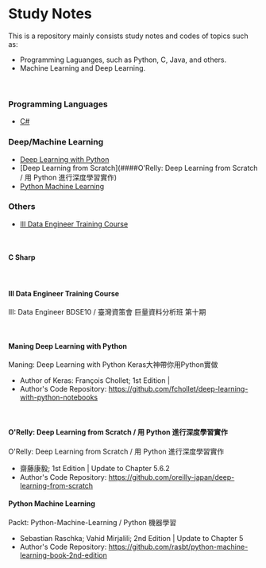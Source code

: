 # Study Notes

This is a repository mainly consists study notes and codes of topics such as:
* Programming Laguanges, such as Python, C, Java, and others.
* Machine Learning and Deep Learning.

<br>

### Programming Languages
* [C#](####c-sharp)
### Deep/Machine Learning
* [Deep Learning with Python](####Maning-Deep-Learning-with-Python)
* [Deep Learning from Scratch](####O'Relly: Deep Learning from Scratch / 用 Python 進行深度學習實作)
* [Python Machine Learning](####Python-Machine-Learning)
### Others
* [III Data Engineer Training Course]()

<br>

#### C Sharp

<br>

####  III Data Engineer Training Course
III: Data Engineer BDSE10 / 臺灣資策會 巨量資料分析班 第十期

<br>

#### Maning Deep Learning with Python 
Maning: Deep Learning with Python Keras大神帶你用Python實做
* Author of Keras: François Chollet; 1st Edition |
* Author's Code Repository: https://github.com/fchollet/deep-learning-with-python-notebooks

<br>

####  O'Relly: Deep Learning from Scratch / 用 Python 進行深度學習實作
O'Relly: Deep Learning from Scratch / 用 Python 進行深度學習實作
  * 齋藤康毅; 1st Edition | Update to Chapter 5.6.2
  * Author's Code Repository: https://github.com/oreilly-japan/deep-learning-from-scratch


####  Python Machine Learning
Packt: Python-Machine-Learning / Python 機器學習
  * Sebastian Raschka; Vahid Mirjalili; 2nd Edition | Update to Chapter 5
  * Author's Code Repository: https://github.com/rasbt/python-machine-learning-book-2nd-edition

